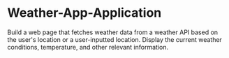 # Weather-App-Application
Build a web page that fetches weather data from a weather API based on the user's location or a user-inputted location. Display the current weather conditions, temperature, and other relevant information.

